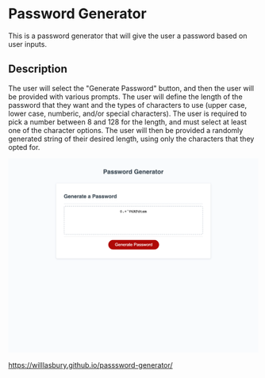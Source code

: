 # Password Generator

This is a password generator that will give the user
a password based on user inputs.

## Description

The user will select the "Generate Password" button,
and then the user will be provided with various prompts.
The user will define the length of the password that they
want and the types of characters to use (upper case, lower
case, numberic, and/or special characters). The user is
required to pick a number between 8 and 128 for the length,
and must select at least one of the character options. The
user will then be provided a randomly generated string of
their desired length, using only the characters that they 
opted for.

![image of password generating page](./assests/images/password-generator.png)

https://willlasbury.github.io/passsword-generator/